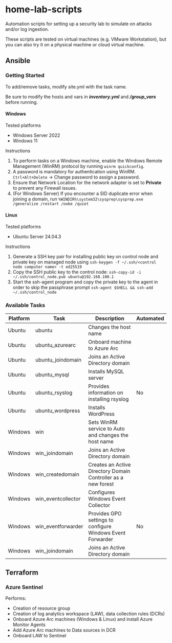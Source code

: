 # home-lab-scripts

Automation scripts for setting up a security lab to simulate on attacks and/or log ingestion.

These scripts are tested on virtual machines (e.g. VMware Workstation), but you can also try it on a physical machine or cloud virtual machine.

## Ansible

### Getting Started

To add/remove tasks, modify site.yml with the task name.

Be sure to modify the hosts and vars in ***inventory.yml*** and ***/group_vars*** before running.

#### Windows
Tested platforms
- Windows Server 2022
- Windows 11

Instructions
1. To perform tasks on a Windows machine, enable the Windows Remote Management (WinRM) protocol by running `winrm quickconfig`.
2. A password is mandatory for authentication using WinRM. `Ctrl+Alt+Delete` -> Change password to assign a password.
3. Ensure that Network Location for the network adapter is set to **Private** to prevent any Firewall issues.
4. (For Windows Server) If you encounter a SID duplicate error when joining a domain, run `%WINDIR%\system32\sysprep\sysprep.exe /generalize /restart /oobe /quiet`

#### Linux
Tested platforms
- Ubuntu Server 24.04.3

Instructions
1. Generate a SSH key pair for installing public key on control node and private key on managed node using `ssh-keygen -f ~/.ssh/<control node computer name> -t ed25519`
2. Copy the SSH public key to the control node: `ssh-copy-id -i ~/.ssh/control_node.pub ubuntu@192.168.100.1`
3. Start the ssh-agent program and copy the private key to the agent in order to skip the passphrase prompt `ssh-agent $SHELL && ssh-add ~/.ssh/control_node`

### Available Tasks
| Platform | Task               | Description                                                   | Automated |
| -------- | ------------------ | ------------------------------------------------------------- | --------- |
| Ubuntu   | ubuntu             | Changes the host name                                         |           |
| Ubuntu   | ubuntu_azurearc    | Onboard machine to Azure Arc                                  |           |
| Ubuntu   | ubuntu_joindomain  | Joins an Active Directory domain                              |           |
| Ubuntu   | ubuntu_mysql       | Installs MySQL server                                         |           |
| Ubuntu   | ubuntu_rsyslog     | Provides information on installing rsyslog                    | No        |
| Ubuntu   | ubuntu_wordpress   | Installs WordPress                                            |           |
| Windows  | win                | Sets WinRM service to Auto and changes the host name          |           |
| Windows  | win_joindomain     | Joins an Active Directory domain                              |           |
| Windows  | win_createdomain   | Creates an Active Directory Domain Controller as a new forest |           |
| Windows  | win_eventcollector | Configures Windows Event Collector                            |           |
| Windows  | win_eventforwarder | Provides GPO settings to configure Windows Event Forwarder    | No        |
| Windows  | win_joindomain     | Joins an Active Directory domain                              |           | 

## Terraform

### Azure Sentinel

Performs:
- Creation of resource group
- Creation of log analytics workspace (LAW), data collection rules (DCRs)
- Onboard Azure Arc machines (Windows & Linux) and install Azure Monitor Agents
- Add Azure Arc machines to Data sources in DCR
- Onboard LAW to Sentinel